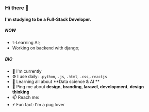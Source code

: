 ### Hi there 👋

#### I'm studying to be a Full-Stack Developer.

##### NOW

- ✨Learning AI;
- Working on backend with django;

##### BIO

- 🏢 I'm currently
- ⚙️ I use daily: `.python`, `.js`, `.html`, `.css`,`.reactjs` 
- 🌱 Learning all about **Data science & AI **
- 💬 Ping me about **design**, **branding**, **laravel**, **development**, **design thinking**
- 📫 Reach me: 
- ⚡️ Fun fact: I'm a pug lover 
